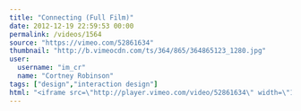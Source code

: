 ```yaml
---
title: "Connecting (Full Film)"
date: 2012-12-19 22:59:53 00:00
permalink: /videos/1564
source: "https://vimeo.com/52861634"
thumbnail: "http://b.vimeocdn.com/ts/364/865/364865123_1280.jpg"
user:
  username: "im_cr"
  name: "Cortney Robinson"
tags: ["design","interaction design"]
html: "<iframe src=\"http://player.vimeo.com/video/52861634\" width=\"1280\" height=\"720\" frameborder=\"0\" webkitAllowFullScreen mozallowfullscreen allowFullScreen></iframe>"
---
```


